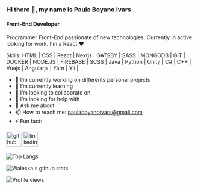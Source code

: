 ### Hi there 👋, my name is Paula Boyano Ivars
#### Front-End Developer 
Programmer Front-End passionate of new technologies. Currently in active looking for work. I'm a React :heart:

Skills: HTML | CSS | React | Nextjs | GATSBY | SASS | MONGODB | GIT | DOCKER | NODE.JS | FIREBASE | SCSS | Java | Python | Unity | C# | C++ | Vuejs | Angularjs | Yarn | Yii | 

- 🔭 I’m currently working on differents personal projects 
- 🌱 I’m currently learning 
- 👯 I’m looking to collaborate on
- 🤔 I’m looking for help with 
- 💬 Ask me about
- 📫 How to reach me: paulaboyanoivars@gmail.com 
- ⚡ Fun fact: 


[<img src='https://cdn.jsdelivr.net/npm/simple-icons@3.0.1/icons/github.svg' alt='github' height='40'>](https://github.com/waleska404)  [<img src='https://cdn.jsdelivr.net/npm/simple-icons@3.0.1/icons/linkedin.svg' alt='linkedin' height='40'>](https://www.linkedin.com/in/paula-boyano-ivars-5248801ab/)  

![Top Langs](https://github-readme-stats.vercel.app/api/top-langs/?username=waleska404)

![Waleska's github stats](https://github-readme-stats.vercel.app/api?username=waleska404&count_private=true)

![Profile views](https://gpvc.arturio.dev/waleska404) 
